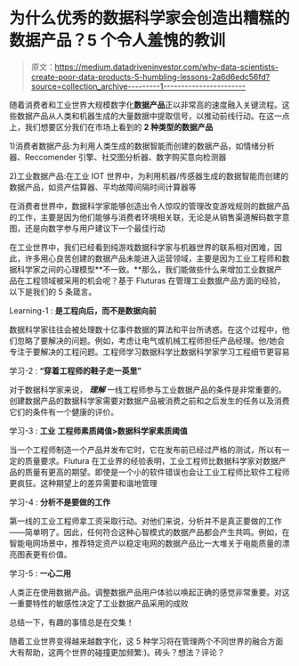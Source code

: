 # 为什么优秀的数据科学家会创造出糟糕的数据产品？5 个令人羞愧的教训

> 原文：<https://medium.datadriveninvestor.com/why-data-scientists-create-poor-data-products-5-humbling-lessons-2a6d6edc56fd?source=collection_archive---------1----------------------->

随着消费者和工业世界大规模数字化**数据产品**正以非常高的速度融入关键流程。这些数据产品从人类和机器生成的大量数据中提取信号，以推动前线行动。在这一点上，我们想要区分我们在市场上看到的 **2 种类型的数据产品**

1)消费者数据产品:为利用人类生成的数据智能而创建的数据产品，如情绪分析器、Reccomender 引擎、社交图分析器、数字购买意向检测器

2)工业数据产品:在工业 IOT 世界中，为利用机器/传感器生成的数据智能而创建的数据产品，如资产估算器、平均故障间隔时间计算器等

在消费者世界中，数据科学家能够创造出令人惊叹的管理改变游戏规则的数据产品的工作，主要是因为他们能够与消费者环境相关联，无论是从销售渠道解码数字意图，还是向数字参与用户建议下一个最佳行动

在工业世界中，我们已经看到纯游戏数据科学家与机器世界的联系相对困难，因此，许多用心良苦创建的数据产品未能进入运营领域，主要是因为工业工程师和数据科学家之间的心理模型**不一致。**那么，我们能做些什么来增加工业数据产品在工程领域被采用的机会呢？基于 Fluturas 在管理工业数据产品方面的经验，以下是我们的 5 条箴言。

Learning-1 : **是工程向后，而不是数据向前**

数据科学家往往会被处理数十亿事件数据的算法和平台所诱惑。在这个过程中，他们忽略了要解决的问题。例如，考虑让电气或机械工程师担任产品经理。他/她会专注于要解决的工程问题。工程师学习数据科学比数据科学家学习工程细节更容易

学习-2 : **“穿着工程师的鞋子走一英里”**

对于数据科学家来说， ***理解*** 一线工程师参与工业数据产品的条件是非常重要的。创建数据产品的数据科学家需要对数据产品被消费之前和之后发生的任务以及消费它们的条件有一个健康的评价。

学习-3 : **工业** **工程师素质阈值>数据科学家素质阈值**

当一个工程师制造一个产品并发布它时，它在发布前已经过严格的测试，所以有一定的质量要求。Flutura 在工业界的经验表明，工业工程师比数据科学家对数据产品的质量有更高的期望。即使是一个小的软件错误也会让工业工程师比软件工程师更疯狂。这种期望上的差异需要和谐地管理

学习-4 : **分析不是要做的工作**

第一线的工业工程师拿工资采取行动。对他们来说，分析并不是真正要做的工作——简单明了。因此，任何符合这种心智模式的数据产品都会产生共鸣。例如，在智能电网场景中，推荐特定资产以稳定电网的数据产品比一大堆关于电能质量的漂亮图表更有价值。

学习-5 : **一心二用**

人类正在使用数据产品。调整数据产品用户体验以唤起正确的感觉非常重要。对这一重要特性的敏感性决定了工业数据产品采用的成败

总结一下，有趣的事情总是在交集！

随着工业世界变得越来越数字化，这 5 种学习将在管理两个不同世界的融合方面大有帮助，这两个世界的碰撞更加频繁:)。砖头？想法？评论？